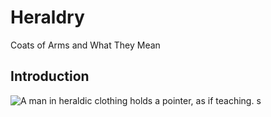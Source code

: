 # Heraldry #
Coats of Arms and What They Mean

## Introduction ##
![A man in heraldic clothing holds a pointer, as if teaching.](http://csc174.org/lab02/ny/images/herald.jpg)
s
<!--stackedit_data:
eyJoaXN0b3J5IjpbLTEyNjE5NDEwMTgsLTE4NTE4MTYzMzldfQ
==
-->